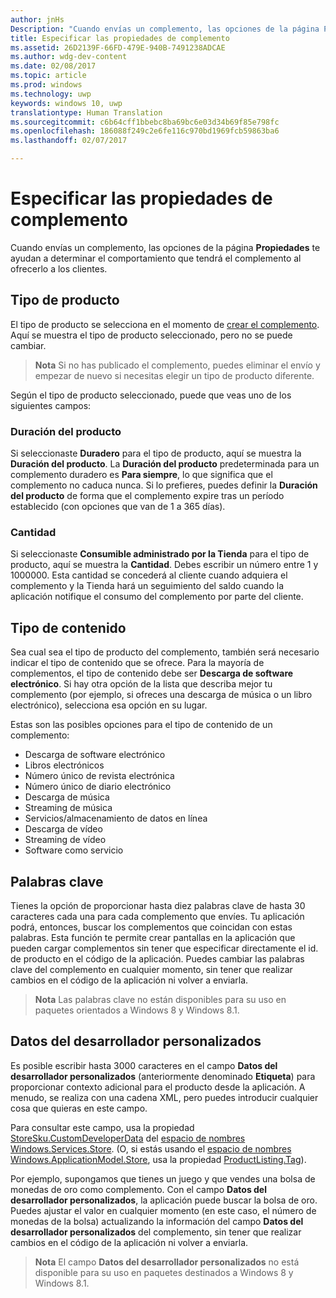 ```yaml
---
author: jnHs
Description: "Cuando envías un complemento, las opciones de la página Propiedades te ayudan a determinar el comportamiento que tendrá el complemento al ofrecerlo a los clientes."
title: Especificar las propiedades de complemento
ms.assetid: 26D2139F-66FD-479E-940B-7491238ADCAE
ms.author: wdg-dev-content
ms.date: 02/08/2017
ms.topic: article
ms.prod: windows
ms.technology: uwp
keywords: windows 10, uwp
translationtype: Human Translation
ms.sourcegitcommit: c6b64cff1bbebc8ba69bc6e03d34b69f85e798fc
ms.openlocfilehash: 186088f249c2e6fe116c970bd1969fcb59863ba6
ms.lasthandoff: 02/07/2017

---
```


# <a name="enter-add-on-properties"></a>Especificar las propiedades de complemento


Cuando envías un complemento, las opciones de la página **Propiedades** te ayudan a determinar el comportamiento que tendrá el complemento al ofrecerlo a los clientes.

## <a name="product-type"></a>Tipo de producto

El tipo de producto se selecciona en el momento de [crear el complemento](set-your-add-on-product-id.md). Aquí se muestra el tipo de producto seleccionado, pero no se puede cambiar.

> **Nota** Si no has publicado el complemento, puedes eliminar el envío y empezar de nuevo si necesitas elegir un tipo de producto diferente. 

Según el tipo de producto seleccionado, puede que veas uno de los siguientes campos:

### <a name="product-lifetime"></a>Duración del producto
Si seleccionaste **Duradero** para el tipo de producto, aquí se muestra la **Duración del producto**. La **Duración del producto** predeterminada para un complemento duradero es **Para siempre**, lo que significa que el complemento no caduca nunca. Si lo prefieres, puedes definir la **Duración del producto** de forma que el complemento expire tras un período establecido (con opciones que van de 1 a 365 días). 

### <a name="quantity"></a>Cantidad
Si seleccionaste **Consumible administrado por la Tienda** para el tipo de producto, aquí se muestra la **Cantidad**. Debes escribir un número entre 1 y 1000000. Esta cantidad se concederá al cliente cuando adquiera el complemento y la Tienda hará un seguimiento del saldo cuando la aplicación notifique el consumo del complemento por parte del cliente.

## <a name="content-type"></a>Tipo de contenido

Sea cual sea el tipo de producto del complemento, también será necesario indicar el tipo de contenido que se ofrece. Para la mayoría de complementos, el tipo de contenido debe ser **Descarga de software electrónico**. Si hay otra opción de la lista que describa mejor tu complemento (por ejemplo, si ofreces una descarga de música o un libro electrónico), selecciona esa opción en su lugar. 

Estas son las posibles opciones para el tipo de contenido de un complemento:

-   Descarga de software electrónico
-   Libros electrónicos
-   Número único de revista electrónica
-   Número único de diario electrónico
-   Descarga de música
-   Streaming de música
-   Servicios/almacenamiento de datos en línea
-   Descarga de vídeo
-   Streaming de vídeo
-   Software como servicio

## <a name="keywords"></a>Palabras clave

Tienes la opción de proporcionar hasta diez palabras clave de hasta 30 caracteres cada una para cada complemento que envíes. Tu aplicación podrá, entonces, buscar los complementos que coincidan con estas palabras. Esta función te permite crear pantallas en la aplicación que pueden cargar complementos sin tener que especificar directamente el id. de producto en el código de la aplicación. Puedes cambiar las palabras clave del complemento en cualquier momento, sin tener que realizar cambios en el código de la aplicación ni volver a enviarla.

> **Nota** Las palabras clave no están disponibles para su uso en paquetes orientados a Windows 8 y Windows 8.1.

## <a name="custom-developer-data"></a>Datos del desarrollador personalizados

Es posible escribir hasta 3000 caracteres en el campo **Datos del desarrollador personalizados** (anteriormente denominado **Etiqueta**) para proporcionar contexto adicional para el producto desde la aplicación. A menudo, se realiza con una cadena XML, pero puedes introducir cualquier cosa que quieras en este campo.

Para consultar este campo, usa la propiedad [StoreSku.CustomDeveloperData](https://msdn.microsoft.com/en-us/library/windows/apps/windows.services.store.storesku.customdeveloperdata.aspx) del [espacio de nombres Windows.Services.Store](https://msdn.microsoft.com/en-us/library/windows/apps/windows.services.store.aspx). (O, si estás usando el [espacio de nombres Windows.ApplicationModel.Store](https://msdn.microsoft.com/en-us/library/windows/apps/windows.applicationmodel.store.aspx), usa la propiedad [ProductListing.Tag](https://msdn.microsoft.com/en-us/library/windows/apps/windows.applicationmodel.store.productlisting.tag.aspx)).

Por ejemplo, supongamos que tienes un juego y que vendes una bolsa de monedas de oro como complemento. Con el campo **Datos del desarrollador personalizados**, la aplicación puede buscar la bolsa de oro. Puedes ajustar el valor en cualquier momento (en este caso, el número de monedas de la bolsa) actualizando la información del campo **Datos del desarrollador personalizados** del complemento, sin tener que realizar cambios en el código de la aplicación ni volver a enviarla.

> **Nota**  El campo **Datos del desarrollador personalizados** no está disponible para su uso en paquetes destinados a Windows 8 y Windows 8.1.

 

 

 






